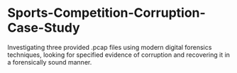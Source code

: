 # Sports-Competition-Corruption-Case-Study
Investigating three provided .pcap files using modern digital forensics techniques, looking for specified evidence of corruption and recovering it in a forensically sound manner.

